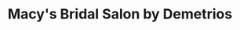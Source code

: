 ---
title: "Macy's Bridal Salon by Demetrios"
url: /wayne/macys-bridal-salon-by-demetrios/
shop: clothes
---